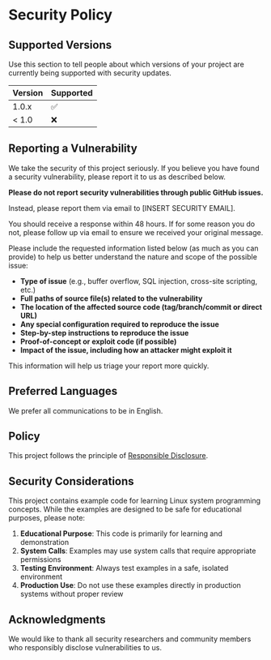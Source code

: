 # Security Policy

## Supported Versions

Use this section to tell people about which versions of your project are
currently being supported with security updates.

| Version | Supported          |
| ------- | ------------------ |
| 1.0.x   | :white_check_mark: |
| < 1.0   | :x:                |

## Reporting a Vulnerability

We take the security of this project seriously. If you believe you have found a security vulnerability, please report it to us as described below.

**Please do not report security vulnerabilities through public GitHub issues.**

Instead, please report them via email to [INSERT SECURITY EMAIL].

You should receive a response within 48 hours. If for some reason you do not, please follow up via email to ensure we received your original message.

Please include the requested information listed below (as much as you can provide) to help us better understand the nature and scope of the possible issue:

* **Type of issue** (e.g., buffer overflow, SQL injection, cross-site scripting, etc.)
* **Full paths of source file(s) related to the vulnerability**
* **The location of the affected source code (tag/branch/commit or direct URL)**
* **Any special configuration required to reproduce the issue**
* **Step-by-step instructions to reproduce the issue**
* **Proof-of-concept or exploit code (if possible)**
* **Impact of the issue, including how an attacker might exploit it**

This information will help us triage your report more quickly.

## Preferred Languages

We prefer all communications to be in English.

## Policy

This project follows the principle of [Responsible Disclosure](https://en.wikipedia.org/wiki/Responsible_disclosure).

## Security Considerations

This project contains example code for learning Linux system programming concepts. While the examples are designed to be safe for educational purposes, please note:

1. **Educational Purpose**: This code is primarily for learning and demonstration
2. **System Calls**: Examples may use system calls that require appropriate permissions
3. **Testing Environment**: Always test examples in a safe, isolated environment
4. **Production Use**: Do not use these examples directly in production systems without proper review

## Acknowledgments

We would like to thank all security researchers and community members who responsibly disclose vulnerabilities to us.
